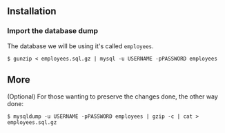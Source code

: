 ## Installation


### Import the database dump

The database we will be using it's called `employees`.

```
$ gunzip < employees.sql.gz | mysql -u USERNAME -pPASSWORD employees
```


## More

(Optional) For those wanting to preserve the changes done, the other way done:

```
$ mysqldump -u USERNAME -pPASSWORD employees | gzip -c | cat > employees.sql.gz
```